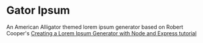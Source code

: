 # Gator Ipsum

An American Alligator themed lorem ipsum generator based on Robert Cooper's [Creating a Lorem Ipsum Generator with Node and Express tutorial](https://hackernoon.com/creating-a-lorem-ipsum-generator-with-node-and-express-9e1af0b31c86)
